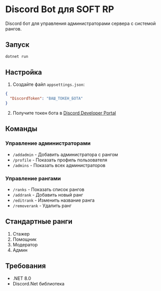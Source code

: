 # Discord Bot для SOFT RP

Discord бот для управления администраторами сервера с системой рангов.

## Запуск

```bash
dotnet run
```

## Настройка

1. Создайте файл `appsettings.json`:
```json
{
  "DiscordToken": "ВАШ_ТОКЕН_БОТА"
}
```

2. Получите токен бота в [Discord Developer Portal](https://discord.com/developers/applications)

## Команды

### Управление администраторами
- `/addadmin` - Добавить администратора с рангом
- `/profile` - Показать профиль пользователя
- `/admins` - Показать всех администраторов

### Управление рангами
- `/ranks` - Показать список рангов
- `/addrank` - Добавить новый ранг
- `/editrank` - Изменить название ранга
- `/removerank` - Удалить ранг

## Стандартные ранги

1. Стажер
2. Помощник
3. Модератор
4. Админ

## Требования

- .NET 8.0
- Discord.Net библиотека